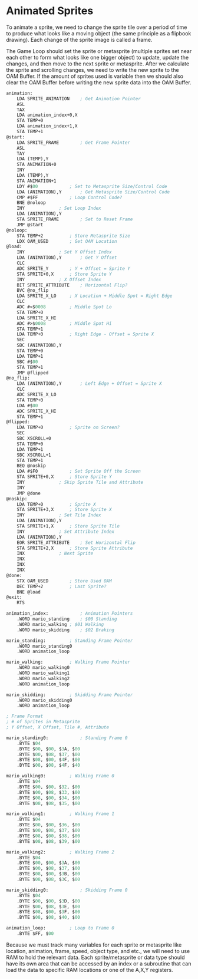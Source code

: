 # Animated Sprites

To animate a sprite, we need to change the sprite tile over a period of time to produce what looks like a moving object (the same principle as a flipbook drawing).  Each change of the sprite image is called a frame.

The Game Loop should set the sprite or metasprite (multiple sprites set near each other to form what looks like one bigger object) to update, update the changes, and then move to the next sprite or metasprite.  After we calculate the sprite and scrolling changes, we need to write the new sprite to the OAM Buffer.  If the amount of sprites used is variable then we should also clear the OAM Buffer before writing the new sprite data into the OAM Buffer.

```lisp
animation:
	LDA SPRITE_ANIMATION	; Get Animation Pointer
	ASL
	TAX
	LDA animation_index+0,X
	STA TEMP+0
	LDA animation_index+1,X
	STA TEMP+1
@start:
	LDA SPRITE_FRAME		; Get Frame Pointer
	ASL
	TAY
	LDA (TEMP),Y
	STA ANIMATION+0
	INY
	LDA (TEMP),Y
	STA ANIMATION+1
	LDY #$00			; Set to Metasprite Size/Control Code
	LDA (ANIMATION),Y		; Get Metasprite Size/Control Code
	CMP #$FF			; Loop Control Code?
	BNE @noloop
	INY				; Set Loop Index
	LDA (ANIMATION),Y
	STA SPRITE_FRAME		; Set to Reset Frame
	JMP @start
@noloop:
	STA TEMP+2			; Store Metasprite Size
	LDX OAM_USED		; Get OAM Location
@load:
	INY				; Set Y Offset Index
	LDA (ANIMATION),Y		; Get Y Offset
	CLC
	ADC SPRITE_Y		; Y + Offset = Sprite Y
	STA SPRITE+0,X		; Store Sprite Y
	INY				; X Offset Index
	BIT SPRITE_ATTRIBUTE	; Horizontal Flip?
	BVC @no_flip
	LDA SPRITE_X_LO		; X Location + Middle Spot = Right Edge
	CLC
	ADC #<$0008			; Middle Spot Lo
	STA TEMP+0
	LDA SPRITE_X_HI
	ADC #>$0008			; Middle Spot Hi
	STA TEMP+1
	LDA TEMP+0			; Right Edge - Offset = Sprite X
	SEC
	SBC (ANIMATION),Y
	STA TEMP+0
	LDA TEMP+1
	SBC #$00
	STA TEMP+1
	JMP @flipped
@no_flip:
	LDA (ANIMATION),Y		; Left Edge + Offset = Sprite X
	CLC
	ADC SPRITE_X_LO
	STA TEMP+0
	LDA #$00
	ADC SPRITE_X_HI
	STA TEMP+1
@flipped:
	LDA TEMP+0			; Sprite on Screen?
	SEC
	SBC XSCROLL+0
	STA TEMP+0
	LDA TEMP+1
	SBC XSCROLL+1
	STA TEMP+1
	BEQ @noskip
	LDA #$F0			; Set Sprite Off the Screen
	STA SPRITE+0,X		; Store Sprite Y
	INY				; Skip Sprite Tile and Attribute
	INY
	JMP @done
@noskip:
	LDA TEMP+0			; Sprite X
	STA SPRITE+3,X		; Store Sprite X
	INY				; Set Tile Index
	LDA (ANIMATION),Y	
	STA SPRITE+1,X		; Store Sprite Tile
	INY				; Set Attribute Index
	LDA (ANIMATION),Y
	EOR SPRITE_ATTRIBUTE	; Set Horizontal Flip
	STA SPRITE+2,X		; Store Sprite Attribute
	INX				; Next Sprite
	INX
	INX
	INX
@done:
	STX OAM_USED		; Store Used OAM
	DEC TEMP+2			; Last Sprite?
	BNE @load
@exit:
	RTS

animation_index:			; Animation Pointers
	.WORD mario_standing	; $00 Standing
	.WORD mario_walking	; $01 Walking
	.WORD mario_skidding	; $02 Braking

mario_standing:			; Standing Frame Pointer
	.WORD mario_standing0
	.WORD animation_loop

mario_walking:			; Walking Frame Pointer
	.WORD mario_walking0
	.WORD mario_walking1
	.WORD mario_walking2
	.WORD animation_loop

mario_skidding:			; Skidding Frame Pointer
	.WORD mario_skidding0
	.WORD animation_loop

; Frame Format
; # of Sprites in Metasprite
; Y Offset, X Offset, Tile #, Attribute

mario_standing0:			; Standing Frame 0
	.BYTE $04
	.BYTE $00, $00, $3A, $00
	.BYTE $00, $08, $37, $00
	.BYTE $08, $00, $4F, $00
	.BYTE $08, $08, $4F, $40

mario_walking0:			; Walking Frame 0
	.BYTE $04
	.BYTE $00, $00, $32, $00
	.BYTE $00, $08, $33, $00
	.BYTE $08, $00, $34, $00
	.BYTE $08, $08, $35, $00

mario_walking1:			; Walking Frame 1
	.BYTE $04
	.BYTE $00, $00, $36, $00
	.BYTE $00, $08, $37, $00
	.BYTE $08, $00, $38, $00
	.BYTE $08, $08, $39, $00

mario_walking2:			; Walking Frame 2
	.BYTE $04
	.BYTE $00, $00, $3A, $00
	.BYTE $00, $08, $37, $00
	.BYTE $08, $00, $3B, $00
	.BYTE $08, $08, $3C, $00

mario_skidding0:			; Skidding Frame 0
	.BYTE $04
	.BYTE $00, $00, $3D, $00
	.BYTE $00, $08, $3E, $00
	.BYTE $08, $00, $3F, $00
	.BYTE $08, $08, $40, $00

animation_loop:			; Loop to Frame 0
	.BYTE $FF, $00
```

Because we must track many variables for each sprite or metasprite like location, animation, frame, speed, object type, and etc., we will need to use RAM to hold the relevant data.  Each sprite/metasprite or data type should have its own area that can be accessed by an index or a subroutine that can load the data to specific RAM locations or one of the A,X,Y registers.

